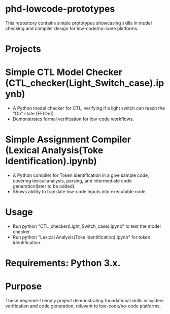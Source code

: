 # phd-lowcode-prototypes
This repository contains simple prototypes showcasing skills in model checking and compiler design for low-code/no-code platforms.
# Projects

# Simple CTL Model Checker (CTL_checker(Light_Switch_case).ipynb)
* A Python model checker for CTL, verifying if a light switch can reach the "On" state (EF(On)).
* Demonstrates formal verification for low-code workflows.

# Simple Assignment Compiler (Lexical Analysis(Toke Identification).ipynb)
* A Python compiler for Token identification in a give sample code, covering lexical analysis, parsing, and intermediate code generation(later to be added).
* Shows ability to translate low-code inputs into executable code.

# Usage
* Run python "CTL_checker(Light_Switch_case).ipynb" to test the model checker.
* Run python "Lexical Analysis(Toke Identification).ipynb" for token identification.

# Requirements: Python 3.x.

# Purpose
These beginner-friendly project demonstrating foundational skills in system verification and code generation, relevant to low-code/no-code platforms.
